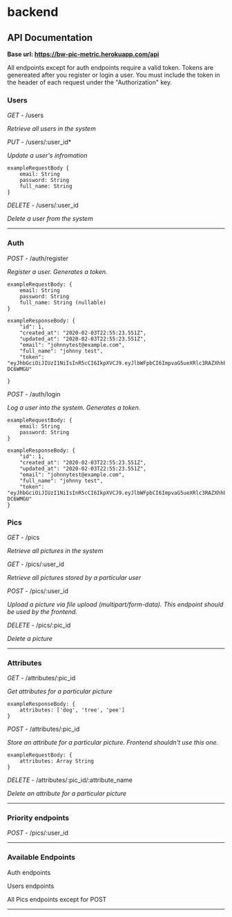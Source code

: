 # backend

## API Documentation

**Base url: https://bw-pic-metric.herokuapp.com/api**

All endpoints except for auth endpoints require a valid token. Tokens are 
genereated after you register or login a user.  You must include the token 
in the header of each request under the "Authorization" key.

### Users

*GET* - /users 

*Retrieve all users in the system*

*PUT* - /users/:user_id*

*Update a user's infromation*

	exampleRequestBody {
		email: String
		password: String
		full_name: String
	}

*DELETE* - /users/:user_id

*Delete a user from the system*
<hr>

### Auth 

*POST* - /auth/register

*Register a user. Generates a token.*

	exampleRequestBody: {
		email: String
		password: String
		full_name: String (nullable)
	}

	exampleResponseBody: {
		"id": 1,
		"created_at": "2020-02-03T22:55:23.551Z",
		"updated_at": "2020-02-03T22:55:23.551Z",
		"email": "johnnytest@example.com",
		"full_name": "johnny test",
		"token": "eyJhbGciOiJIUzI1NiIsInR5cCI6IkpXVCJ9.eyJlbWFpbCI6ImpvaG5ueXRlc3RAZXhhbXBsZS5jb20iLCJpYXQiOjE1ODA3NzA1MjMsImV4cCI6MTU4MDg1NjkyM30.HHEbc84omFrx5mc_66dYeJL7RAEwgMc10cp-DC6WMGU"

	}

*POST* - /auth/login

*Log a user into the system. Generates a token.*

	exampleRequestBody: {
		email: String
		password: String
	}

	exampleResponseBody: {
		"id": 1,
		"created_at": "2020-02-03T22:55:23.551Z",
		"updated_at": "2020-02-03T22:55:23.551Z",
		"email": "johnnytest@example.com",
		"full_name": "johnny test",
		"token": "eyJhbGciOiJIUzI1NiIsInR5cCI6IkpXVCJ9.eyJlbWFpbCI6ImpvaG5ueXRlc3RAZXhhbXBsZS5jb20iLCJpYXQiOjE1ODA3NzA1MjMsImV4cCI6MTU4MDg1NjkyM30.HHEbc84omFrx5mc_66dYeJL7RAEwgMc10cp-DC6WMGU"
	}

### Pics

*GET* - /pics

*Retrieve all pictures in the system*

*GET* - /pics/:user_id

*Retrieve all pictures stored by a particular user*

*POST* - /pics/:user_id

*Upload a picture via file upload (multipart/form-data). This endpoint should be used by the frontend.*

*DELETE* - /pics/:pic_id

*Delete a picture*
<hr>


### Attributes

*GET* - /attributes/:pic_id

*Get attributes for a particular picture*

	exampleResponseBody: {
		attributes: ['dog', 'tree', 'pee']
	}

*POST* - /attributes/:pic_id

*Store an attribute for a particular picture. Frontend shouldn't use this one.*

	exampleRequestBody: {
		attributes: Array String	
	}

*DELETE* - /attributes/:pic_id/:attribute_name

*Delete an attribute for a particular picture*

<hr>

### Priority endpoints

*POST* - /pics/:user_id

<hr>

### Available Endpoints

Auth endpoints

Users endpoints

All Pics endpoints except for POST

<hr>

